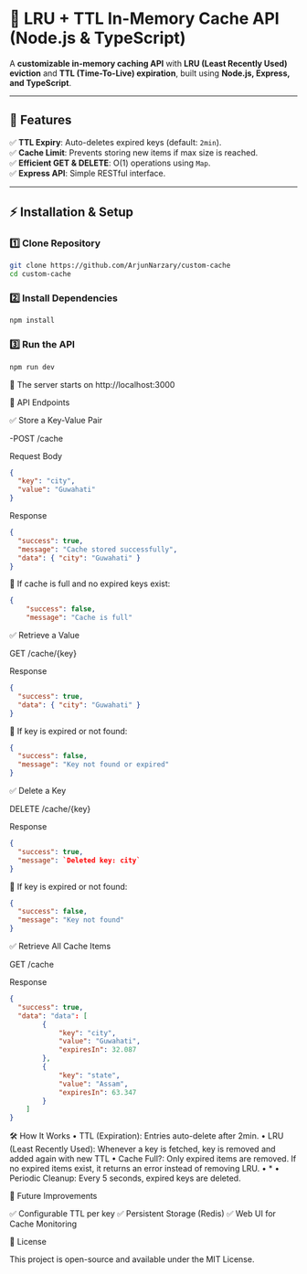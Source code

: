 # 🚀 LRU + TTL In-Memory Cache API (Node.js & TypeScript)

A **customizable in-memory caching API** with **LRU (Least Recently Used) eviction** and **TTL (Time-To-Live) expiration**, built using **Node.js, Express, and TypeScript**.

---

## 📌 Features

✅ **TTL Expiry**: Auto-deletes expired keys (default: `2min`).  
✅ **Cache Limit**: Prevents storing new items if max size is reached.  
✅ **Efficient GET & DELETE**: O(1) operations using `Map`.  
✅ **Express API**: Simple RESTful interface.

---

## ⚡ Installation & Setup

### 1️⃣ Clone Repository

```sh
git clone https://github.com/ArjunNarzary/custom-cache
cd custom-cache
```

### 2️⃣ Install Dependencies

```sh
npm install
```

### 3️⃣ Run the API

```sh
npm run dev
```

🔹 The server starts on http://localhost:3000

📌 API Endpoints

✅ Store a Key-Value Pair

-POST /cache

Request Body

```json
{
  "key": "city",
  "value": "Guwahati"
}
```

Response

```json
{
  "success": true,
  "message": "Cache stored successfully",
  "data": { "city": "Guwahati" }
}
```

🔹 If cache is full and no expired keys exist:

```json
{
    "success": false,
    "message": "Cache is full"
```

✅ Retrieve a Value

GET /cache/{key}

Response

```json
{
  "success": true,
  "data": { "city": "Guwahati" }
}
```

🔹 If key is expired or not found:

```json
{
  "success": false,
  "message": "Key not found or expired"
}
```

✅ Delete a Key

DELETE /cache/{key}

Response

```json
{
  "success": true,
  "message": `Deleted key: city`
}
```

🔹 If key is expired or not found:

```json
{
  "success": false,
  "message": "Key not found"
}
```

✅ Retrieve All Cache Items

GET /cache

Response

```json
{
  "success": true,
  "data": "data": [
        {
            "key": "city",
            "value": "Guwahati",
            "expiresIn": 32.087
        },
        {
            "key": "state",
            "value": "Assam",
            "expiresIn": 63.347
        }
    ]
}
```

🛠️ How It Works • TTL (Expiration): Entries auto-delete after 2min. • LRU (Least Recently Used): Whenever a key is fetched, key is removed and added again with new TTL • Cache Full?: Only expired items are removed. If no expired items exist, it returns an error instead of removing LRU. • \* • Periodic Cleanup: Every 5 seconds, expired keys are deleted.

🎯 Future Improvements

✅ Configurable TTL per key ✅ Persistent Storage (Redis) ✅ Web UI for Cache Monitoring

📜 License

This project is open-source and available under the MIT License.
